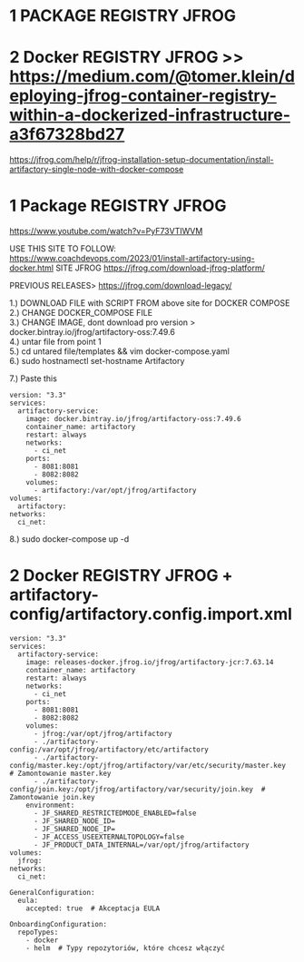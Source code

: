 # 1 PACKAGE REGISTRY JFROG  
# 2 Docker REGISTRY JFROG >> https://medium.com/@tomer.klein/deploying-jfrog-container-registry-within-a-dockerized-infrastructure-a3f67328bd27  



https://jfrog.com/help/r/jfrog-installation-setup-documentation/install-artifactory-single-node-with-docker-compose


# 1 Package REGISTRY JFROG

https://www.youtube.com/watch?v=PyF73VTIWVM  

USE THIS SITE TO FOLLOW: https://www.coachdevops.com/2023/01/install-artifactory-using-docker.html
SITE JFROG
https://jfrog.com/download-jfrog-platform/


PREVIOUS RELEASES> https://jfrog.com/download-legacy/

1.) DOWNLOAD FILE with SCRIPT FROM above site for DOCKER COMPOSE  
2.) CHANGE DOCKER_COMPOSE FILE  
3.) CHANGE IMAGE, dont download pro version > docker.bintray.io/jfrog/artifactory-oss:7.49.6  
4.) untar file from point 1  
5.) cd untared file/templates && vim docker-compose.yaml  
6.) sudo hostnamectl set-hostname Artifactory  

7.) Paste this
```
version: "3.3"  
services:  
  artifactory-service:  
    image: docker.bintray.io/jfrog/artifactory-oss:7.49.6  
    container_name: artifactory  
    restart: always  
    networks:  
      - ci_net  
    ports:  
      - 8081:8081  
      - 8082:8082  
    volumes:  
      - artifactory:/var/opt/jfrog/artifactory  
volumes:  
  artifactory:  
networks:  
  ci_net:  
```

8.) sudo docker-compose up -d   

# 2 Docker REGISTRY JFROG + artifactory-config/artifactory.config.import.xml
```
version: "3.3"
services:
  artifactory-service:
    image: releases-docker.jfrog.io/jfrog/artifactory-jcr:7.63.14
    container_name: artifactory
    restart: always
    networks:
      - ci_net
    ports:
      - 8081:8081
      - 8082:8082
    volumes:
      - jfrog:/var/opt/jfrog/artifactory
      - ./artifactory-config:/var/opt/jfrog/artifactory/etc/artifactory
      - ./artifactory-config/master.key:/opt/jfrog/artifactory/var/etc/security/master.key  # Zamontowanie master.key
      - ./artifactory-config/join.key:/opt/jfrog/artifactory/var/security/join.key  # Zamontowanie join.key
    environment:
      - JF_SHARED_RESTRICTEDMODE_ENABLED=false
      - JF_SHARED_NODE_ID=
      - JF_SHARED_NODE_IP=
      - JF_ACCESS_USEEXTERNALTOPOLOGY=false
      - JF_PRODUCT_DATA_INTERNAL=/var/opt/jfrog/artifactory
volumes:
  jfrog:
networks:
  ci_net:
```

```
GeneralConfiguration: 
  eula: 
    accepted: true  # Akceptacja EULA
    
OnboardingConfiguration:
  repoTypes:
    - docker
    - helm  # Typy repozytoriów, które chcesz włączyć
```
